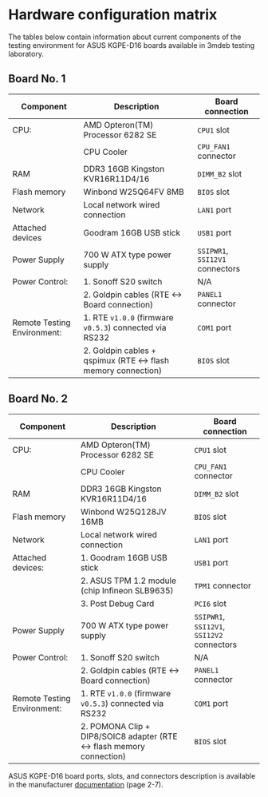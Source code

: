 # Hardware configuration matrix

The tables below contain information about current components of the testing 
environment for ASUS KGPE-D16 boards available in 3mdeb testing laboratory.

## Board No. 1

| Component                  | Description                                                  | Board connection                           |
|----------------------------|--------------------------------------------------------------|--------------------------------------------|
| CPU:                       | AMD Opteron(TM) Processor 6282 SE                            | `CPU1` slot                                |
|                            | CPU Cooler                                                   | `CPU_FAN1` connector                       |
| RAM                        | DDR3 16GB Kingston KVR16R11D4/16                             | `DIMM_B2` slot                             |
| Flash memory               | Winbond W25Q64FV 8MB                                         | `BIOS` slot                                |
| Network                    | Local network wired connection                               | `LAN1` port                                |
| Attached devices           | Goodram 16GB USB stick                                       | `USB1` port                                |
| Power Supply               | 700 W ATX type power supply                                  | `SSIPWR1`, `SSI12V1` connectors            |
| Power Control:             | 1. Sonoff S20 switch                                         | N/A                                        |
|                            | 2. Goldpin cables (RTE <-> Board connection)                 | `PANEL1` connector                         |
| Remote Testing Environment:| 1. RTE `v1.0.0` (firmware `v0.5.3`) connected via RS232      | `COM1` port                                |
|                            | 2. Goldpin cables + qspimux (RTE <-> flash memory connection)| `BIOS` slot                                |

## Board No. 2

| Component                  | Description                                                          | Board connection                           |
|----------------------------|----------------------------------------------------------------------|--------------------------------------------|
| CPU:                       | AMD Opteron(TM) Processor 6282 SE                                    | `CPU1` slot                                |
|                            | CPU Cooler                                                           | `CPU_FAN1` connector                       |
| RAM                        | DDR3 16GB Kingston KVR16R11D4/16                                     | `DIMM_B2` slot                             |
| Flash memory               | Winbond W25Q128JV 16MB                                               | `BIOS` slot                                |
| Network                    | Local network wired connection                                       | `LAN1` port                                |
| Attached devices:          | 1. Goodram 16GB USB stick                                            | `USB1` port                                |
|                            | 2. ASUS TPM 1.2 module (chip Infineon SLB9635)                       | `TPM1` connector                           |
|                            | 3. Post Debug Card                                                   | `PCI6` slot                                |
| Power Supply               | 700 W ATX type power supply                                          | `SSIPWR1`, `SSI12V1`, `SSI12V2` connectors |
| Power Control:             | 1. Sonoff S20 switch                                                 | N/A                                        |
|                            | 2. Goldpin cables (RTE <-> Board connection)                         | `PANEL1` connector                         |
| Remote Testing Environment:| 1. RTE `v1.0.0` (firmware `v0.5.3`) connected via RS232              | `COM1` port                                | 
|                            | 2. POMONA Clip + DIP8/SOIC8 adapter (RTE <-> flash memory connection)| `BIOS` slot                                |

ASUS KGPE-D16 board ports, slots, and connectors description is available in the
 manufacturer [documentation](https://dlcdnets.asus.com/pub/ASUS/mb/SocketG34(1944)/KGPE-D16/Menual_QVL/E8847_KGPE-D16.pdf)
 (page 2-7).